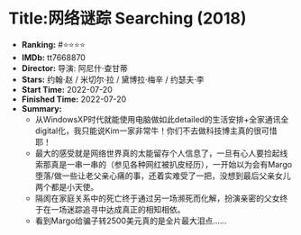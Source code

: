 # Title:网络谜踪 Searching (2018)

- **Ranking:** #⭐️⭐️⭐️⭐️
- **IMDb:** tt7668870
- **Director:** 导演: 阿尼什·查甘蒂
- **Stars:** 约翰·赵 / 米切尔·拉 / 黛博拉·梅辛 / 约瑟夫·李 
- **Start Time:** 2022-07-20
- **Finished Time:** 2022-07-20
- **Summary:**
  - 从WindowsXP时代就能使用电脑做如此detailed的生活安排+全家通讯全digital化，我只能说Kim一家非常牛！你们不去做科技博主真的很可惜耶！
  - 最大的感受就是网络世界真的太能留存个人信息了，一旦有心人要捡起线索那真是一串一串的（参见各种网红被扒皮经历），一开始以为会有Margo堕落/做一些让老父亲心痛的事，还着实难受了一把，没想到最后父亲女儿两个都是小天使。
  - 隔阂在家庭关系中的死亡终于通过另一场濒死而化解，扮演亲密的父女终于在一场迷踪追寻中达成真正的相知相依。
  - 看到Margo给骗子转2500美元真的是全片最大泪点……

